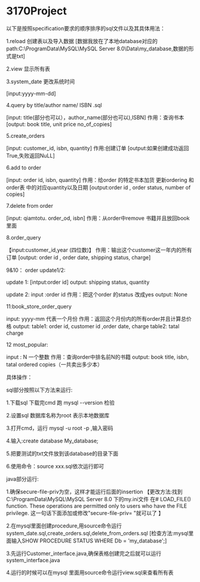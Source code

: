 # 3170Project
以下是按照specification要求的顺序排序的sql文件以及其具体用法：

1.reload 创建表以及导入数据 [数据我放在了本地database对应的path:C:\ProgramData\MySQL\MySQL Server 8.0\Data\my_database,数据的形式是txt]

2.view 显示所有表

3.system_date 更改系统时间

[input:yyyy-mm-dd]

4.query by title/author name/ ISBN .sql

[input:  title(部分也可以），author_name(部分也可以),ISBN] 
作用：查询书本
[output:  book title, unit price no_of_copies]

5.create_orders

[input: customer_id, isbn, quantity]
作用:创建订单
[output:如果创建成功返回True,失败返回NuLL]

6.add to order 

[input: order id, isbn, quantity]
作用：给order 的特定书本加货 更新ordering 和 order表 中的对应quantity以及日期
[output:order id , order status, number of copies]

7.delete from order

[input: qiamtotu. order_od, isbn]
作用：从order中remove 书籍并且放回book里面

8.order_query 

【input:customer_id,year (四位数)】
作用：输出这个customer这一年内的所有订单
[output: order id , order date, shipping status, charge]

9&10： order update1/2:

update 1:
[intput:order id]
output: shipping status, quantity

update 2: input :order id
作用：把这个order 的status 改成yes
output: None

11:book_store_order_query

input: yyyy-mm 代表一个月份
作用：返回这个月份内的所有order并且计算总价格
output:
table1: order id, customer id ,order date, charge
table2: tatal charge

12 most_popular:

input : N 一个整数
作用：查询order中排名前N的书籍
output: book title, isbn, tatal ordered copies（一共卖出多少本）

具体操作：

   sql部分按照以下方法来运行:

1.下载sql 下载完cmd 跑 mysql --version 检验

2.设置sql 数据库名称为root 表示本地数据库

3.打开cmd，运行 mysql -u root -p ,输入密码

4.输入:create database My_database;

5.把要测试的txt文件放到该database的目录下面

6.使用命令：source xxx.sql依次运行即可

   java部分运行:

1.确保secure-file-priv为空，这样才能运行后面的insertion
【更改方法:找到 C:\ProgramData\MySQL\MySQL Server 8.0 下的my.ini文件
在# LOAD_FILE() function. These operations are permitted only to users who have the FILE privilege.
这一句话下面添加或修改"secure-file-priv= "就可以了 】

2.在mysql里面创建procedure,用source命令运行system_date.sql,create_orders.sql,delete_from_orders.sql
[检查方法:mysql里面输入SHOW PROCEDURE STATUS WHERE Db = 'my_database';]

3.先运行Customer_interface.java,确保表格创建完之后就可以运行system_interface.java

4.运行的时候可以在mysql 里面用source命令运行view.sql来查看所有表
